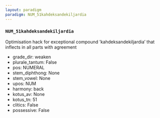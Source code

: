 ```yaml
---
layout: paradigm
paradigm: NUM_51kahdeksandekiljardia
---
```

### ` NUM_51kahdeksandekiljardia `

Optimisation hack for exceptional compound ’kahdeksandekiljardia’ that inflects in all parts with agreement
* grade_dir: weaken
* plurale_tantum: False
* pos: NUMERAL
* stem_diphthong: None
* stem_vowel: None
* upos: NUM
* harmony: back
* kotus_av: None
* kotus_tn: 51
* clitics: False
* possessive: False
